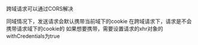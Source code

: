 跨域请求可以通过CORS解决

同域情况下，发送请求会默认携带当前域下的cookie
在跨域请求下，请求是不会携带请求域下的cookie的
如果想要携带，需要设置请求的xhr对象的withCredentials为true
